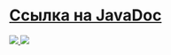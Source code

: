 <a href="https://torgovatel.github.io/Java2022/">
  <h1>Ссылка на JavaDoc</h1>
  <img src="https://img.shields.io/badge/javadoc-online-brightgreen.svg">
</a>
<img src="https://www.meme-arsenal.com/memes/bfc022933b02e19d4e2de4e66759f474.jpg">
